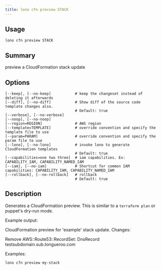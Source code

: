 ```yaml
---
title: lono cfn preview STACK
---
```


## Usage

    lono cfn preview STACK

## Summary

preview a CloudFormation stack update
## Options

```
[--keep], [--no-keep]           # keep the changeset instead of deleting it afterwards
[--diff], [--no-diff]           # Show diff of the source code template changes also.
                                # Default: true
[--verbose], [--no-verbose]
[--noop], [--no-noop]
[--region=REGION]               # AWS region
[--template=TEMPLATE]           # override convention and specify the template file to use
[--param=PARAM]                 # override convention and specify the param file to use
[--lono], [--no-lono]           # invoke lono to generate CloudFormation templates
                                # Default: true
[--capabilities=one two three]  # iam capabilities. Ex: CAPABILITY_IAM, CAPABILITY_NAMED_IAM
[--iam], [--no-iam]             # Shortcut for common IAM capabilities: CAPABILITY_IAM, CAPABILITY_NAMED_IAM
[--rollback], [--no-rollback]   # rollback
                                # Default: true
```

## Description

Generates a CloudFormation preview.  This is similar to a `terraform plan` or puppet's dry-run mode.

Example output:

CloudFormation preview for 'example' stack update. Changes:

Remove AWS::Route53::RecordSet: DnsRecord testsubdomain.sub.tongueroo.com

Examples:

    lono cfn preview my-stack


